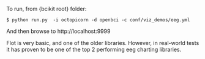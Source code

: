 To run, from {bcikit root} folder:
```
$ python run.py  -i octopicorn -d openbci -c conf/viz_demos/eeg.yml
```
And then browse to http://localhost:9999

Flot is very basic, and one of the older libraries. However, in real-world tests it has proven to be one of the top 2 performing eeg charting libraries.
